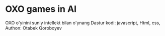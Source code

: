# OXO games in AI
OXO o'yinini suniy intellekt bilan o'ynang 
Dastur kodi:
javascript,
Html,
css,
Authon: Otabek Qoroboyev
